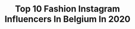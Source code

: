 ---
title: Top 10 Fashion Instagram Influencers In Belgium In 2020
description: >-
  Find top fashion Instagram influencers in Belgium in 2020. Most popular hashtags: #belgianblogger #outfitinspiration #fashionblogger #discoverunder10k.
platform: Instagram
profiles:
  - username: "winniedaems"
    fullname: >-
      Winnie Daems
    location: "Belgium"
    followers: 7506
    engagement: 1424
    commentsToLikes: 0.373049
    avatar: "https://scontent-amt2-1.cdninstagram.com/v/t51.2885-19/s320x320/89454872_564109727646531_8168157314495283200_n.jpg?_nc_ht=scontent-amt2-1.cdninstagram.com&_nc_ohc=Uc-iSosE8WAAX-M3j5b&oh=3fcda2754533061b7070d036132aa9d6&oe=5EBA4534"
    verified: false
    hashtags: "#discoverunder10k, #outfitoftheday, #idealofsweden, #getanchored"
  - username: "thisischaris"
    fullname: >-
      CHARIS
    location: "Belgium"
    followers: 2608
    engagement: 2362
    commentsToLikes: 0.205722
    avatar: "https://instagram.fods1-1.fna.fbcdn.net/v/t51.2885-19/s320x320/28428023_141253723360430_2660670169004638208_n.jpg?_nc_ht=instagram.fods1-1.fna.fbcdn.net&_nc_ohc=fHYbW4RP3tMAX-hp3XO&oh=6a5b965bae78ec0f66997d97e8a6c54e&oe=5EA88675"
    verified: false
    hashtags: "#abeautifulmess, #ethicalinfluencers, #quarantinelife, #lockdown"
  - username: "hi.itsjolienn"
    fullname: >-
      JOLIEN
    location: "Belgium"
    followers: 7666
    engagement: 1079
    commentsToLikes: 0.100878
    avatar: "https://scontent-lhr8-1.cdninstagram.com/v/t51.2885-19/s320x320/79371399_457684621565154_6550669985121828864_n.jpg?_nc_ht=scontent-lhr8-1.cdninstagram.com&_nc_ohc=gIwlqbWqW5AAX9boJyu&oh=46630c0395393218bb1fbe5dd520b605&oe=5EBBA19E"
    verified: false
    hashtags: "#fashionbloggerstyle, #skincareproducts, #skincaretips, #bbloggers"
  - username: "romymonamour_"
    fullname: >-
      » 𝐙 𝐎 𝐄̈ | 𝕄𝚊 𝚟𝚒𝚎 𝚍𝚎 𝚖𝚊𝚖𝚊𝚗.
    location: "Belgium"
    followers: 4920
    engagement: 1452
    commentsToLikes: 0.194845
    avatar: "https://scontent-atl3-1.cdninstagram.com/v/t51.2885-19/s320x320/91059547_213971293034812_1376316656480944128_n.jpg?_nc_ht=scontent-atl3-1.cdninstagram.com&_nc_ohc=qPSL3axb0oUAX8AtFf5&oh=cdf63c457a4bf332e54d9459392dc254&oe=5EB93BAF"
    verified: false
    hashtags: "#instamaman, #mamans, #brassardallaitement, #diversificationclassique"
  - username: "mytrendywendy"
    fullname: >-
      WENDY💋BEAUTY x LIFESTYLE
    location: "Belgium"
    followers: 2205
    engagement: 1374
    commentsToLikes: 0.140850
    avatar: "https://scontent-ams4-1.cdninstagram.com/v/t51.2885-19/s320x320/57156398_594571551040768_110082945259143168_n.jpg?_nc_ht=scontent-ams4-1.cdninstagram.com&_nc_ohc=UkryCiFtg9AAX9DD3Yz&oh=361c63ee8adac2752bde62f9c71ae756&oe=5EBAF210"
    verified: false
    hashtags: "#blogueuse, #happyskin, #blogueusebeaute, #inmyconverse"
  - username: "thosemomentsinlife"
    fullname: >-
      D O N I Q U E
    location: "Belgium"
    followers: 7945
    engagement: 1285
    commentsToLikes: 0.249176
    avatar: "https://scontent-lhr8-1.cdninstagram.com/v/t51.2885-19/s320x320/69468662_371846673479432_1311006516194574336_n.jpg?_nc_ht=scontent-lhr8-1.cdninstagram.com&_nc_ohc=9p5fi3rxMrwAX-0vPz_&oh=3b81fdfbbc6f7d75b081238fd1f565a2&oe=5EBBED5E"
    verified: false
    hashtags: "#danielwellington, #timeoff, #levis, #themodernman"
  - username: "kimdetollenaere"
    fullname: >-
      💗Kimmie💗
    location: "Belgium"
    followers: 110215
    engagement: 204
    commentsToLikes: 0.065290
    avatar: "https://scontent-nrt1-1.cdninstagram.com/v/t51.2885-19/s320x320/87338227_192610108510248_5729197802601316352_n.jpg?_nc_ht=scontent-nrt1-1.cdninstagram.com&_nc_ohc=weo0-4ESdKUAX-O2Zt2&oh=b74a09b847f975f912575f4a7b4f19b0&oe=5EA451D1"
    verified: false
    hashtags: "#tb, #stayhome, #blijfinuwkot, #blijfinukot"
  - username: "silkeblogs"
    fullname: >-
      Silke
    location: "Belgium"
    followers: 71042
    engagement: 190
    commentsToLikes: 0.066908
    avatar: "https://scontent-lhr8-1.cdninstagram.com/v/t51.2885-19/s320x320/18512795_1443395499031838_816311792199270400_a.jpg?_nc_ht=scontent-lhr8-1.cdninstagram.com&_nc_ohc=rLROWO1Z5c0AX9_g4qy&oh=0a2f99a7ef465d2cac91093d8e042cad&oe=5EBAF3A2"
    verified: false
    hashtags: "#outfitinspo, #styleinspo, #offwhite, #heels"
  - username: "thatgirlwithherblog"
    fullname: >-
      ⚡️ JOLIEN ⚡️
    location: "Belgium"
    followers: 27892
    engagement: 209
    commentsToLikes: 0.156707
    avatar: "https://scontent-lhr8-1.cdninstagram.com/v/t51.2885-19/s320x320/90909321_1168213483570521_3258632932046143488_n.jpg?_nc_ht=scontent-lhr8-1.cdninstagram.com&_nc_ohc=-xYMH6DMkDcAX-5jILL&oh=b057f7e185ed6628b52f212146b84186&oe=5EBA22A8"
    verified: false
    hashtags: "#bracelet, #hotspot, #loveyou, #catsofinstagram"
  - username: "valentinbruneau"
    fullname: >-
      Valentin bruneau
    location: "Belgium"
    followers: 43716
    engagement: 423
    commentsToLikes: 0.069482
    avatar: "https://scontent-lhr8-1.cdninstagram.com/v/t51.2885-19/s320x320/92780252_667632903809969_8605568676684365824_n.jpg?_nc_ht=scontent-lhr8-1.cdninstagram.com&_nc_ohc=4LYPWbOIDzoAX9HvgvC&oh=f99ccb6c47eeb416f5ec7949242115a1&oe=5EBB6C37"
    verified: false
    hashtags: "#chelseaboots, #shaving, #leather, #brussels"
---